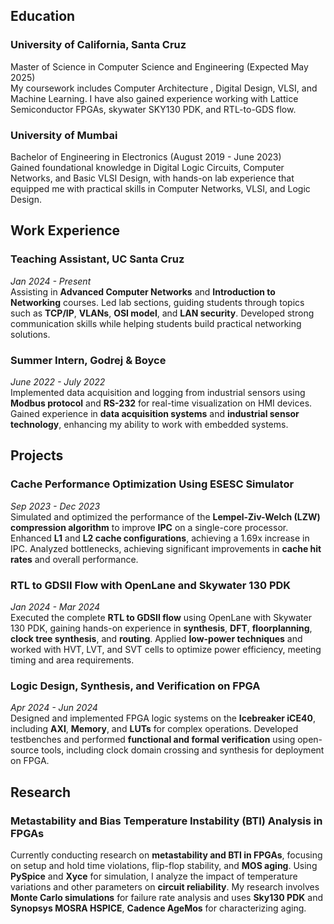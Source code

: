 
## Education

### **University of California, Santa Cruz**  
Master of Science in Computer Science and Engineering  (Expected May 2025)  
My coursework includes Computer Architecture , Digital Design, VLSI, and Machine Learning. I have also gained experience working with Lattice Semiconductor FPGAs, skywater SKY130 PDK, and RTL-to-GDS flow.

### **University of Mumbai**  
Bachelor of Engineering in Electronics (August 2019 - June 2023)  
Gained foundational knowledge in Digital Logic Circuits, Computer Networks, and Basic VLSI Design, with hands-on lab experience that equipped me with practical skills in Computer Networks, VLSI, and Logic Design.

## **Work Experience**

### **Teaching Assistant, UC Santa Cruz**  
*Jan 2024 - Present*  
Assisting in **Advanced Computer Networks** and **Introduction to Networking** courses. Led lab sections, guiding students through topics such as **TCP/IP**, **VLANs**, **OSI model**, and **LAN security**. Developed strong communication skills while helping students build practical networking solutions.

### Summer Intern, Godrej & Boyce  
*June 2022 - July 2022*  
Implemented data acquisition and logging from industrial sensors using **Modbus protocol** and **RS-232** for real-time visualization on HMI devices. Gained experience in **data acquisition systems** and **industrial sensor technology**, enhancing my ability to work with embedded systems.


## **Projects**

### Cache Performance Optimization Using ESESC Simulator  
*Sep 2023 - Dec 2023*  
Simulated and optimized the performance of the **Lempel-Ziv-Welch (LZW) compression algorithm** to improve **IPC** on a single-core processor. Enhanced **L1** and **L2 cache configurations**, achieving a 1.69x increase in IPC. Analyzed bottlenecks, achieving significant improvements in **cache hit rates** and overall performance.

### RTL to GDSII Flow with OpenLane and Skywater 130 PDK  
*Jan 2024 - Mar 2024*  
Executed the complete **RTL to GDSII flow** using OpenLane with Skywater 130 PDK, gaining hands-on experience in **synthesis**, **DFT**, **floorplanning**, **clock tree synthesis**, and **routing**. Applied **low-power techniques** and worked with HVT, LVT, and SVT cells to optimize power efficiency, meeting timing and area requirements.

### Logic Design, Synthesis, and Verification on FPGA  
*Apr 2024 - Jun 2024*  
Designed and implemented FPGA logic systems on the **Icebreaker iCE40**, including **AXI**, **Memory**, and **LUTs** for complex operations. Developed testbenches and performed **functional and formal verification** using open-source tools, including clock domain crossing and synthesis for deployment on FPGA.


## **Research**

### Metastability and Bias Temperature Instability (BTI) Analysis in FPGAs  
Currently conducting research on **metastability and BTI in FPGAs**, focusing on setup and hold time violations, flip-flop stability, and **MOS aging**. Using **PySpice** and **Xyce** for simulation, I analyze the impact of temperature variations and other parameters on **circuit reliability**. My research involves **Monte Carlo simulations** for failure rate analysis and uses **Sky130 PDK** and **Synopsys MOSRA HSPICE**, **Cadence AgeMos** for characterizing aging.


